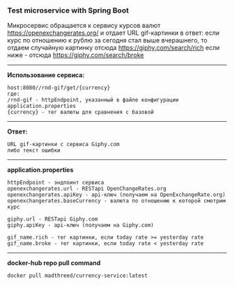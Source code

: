 ### Test microservice with Spring Boot

Микросервис обращается к сервису курсов валют https://openexchangerates.org/ и отдает URL gif-картинки в ответ:
если курс по отношению к рублю за сегодня стал выше вчерашнего,
то отдаем случайную картинку отсюда https://giphy.com/search/rich
если ниже - отсюда https://giphy.com/search/broke

___
**Использование сервиса:**

    host:8080//rnd-gif/get/{currency}
    где:
    /rnd-gif - httpEndpoint, указанный в файле конфигурации application.properties
    {currency} - тег валюты для сравнения с базовой

___
**Ответ:**

    URL gif-картинки с сервиса Giphy.com
    либо текст ошибки


___
**application.properties**

    httpEndpoint - эндпоинт сервиса
    openexchangerates.url - RESTapi OpenChangeRates.org
    openexchangerates.apiKey - api-ключ (получаем на OpenExchangeRate.org)
    openexchangerates.baseCurrency - валюта по отношению к которой смотрим курс

    giphy.url - RESTapi Giphy.com
    giphy.apiKey - api-ключ (получаем на Giphy.com)

    gif_name.rich - тег картинки, если today rate >= yesterday rate
    gif_name.broke - тег картинки, если today rate < yesterday rate

___
**docker-hub repo pull command**

    docker pull madthreed/currency-service:latest